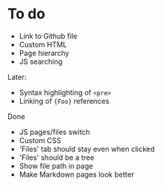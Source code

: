To do
=====

 * Link to Github file
 * Custom HTML
 * Page hierarchy
 * JS searching

Later:

 * Syntax highlighting of `<pre>`
 * Linking of `{Foo}` references

Done

 * JS pages/files switch
 * Custom CSS
 * 'Files' tab should stay even when clicked
 * 'Files' should be a tree
 * Show file path in page
 * Make Markdown pages look better


